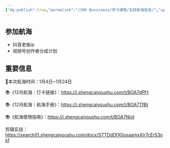 ```yaml
---
{"dg-publish":true,"permalink":"/300 Bussiness/学习课程/生财航海信息/","updated":"2024-01-12T13:05:29.295+08:00"}
---
```



## 参加航海
- 抖音老板ip 
- 视频号创作者分成计划
## 重要信息
📌本次航海时间：1月4日~1月24日

📚《12月航海｜打卡链接》：https://i.shengcaiyoushu.com/t/BOA7dPFt

📚《12月航海｜航海手册》：https://i.shengcaiyoushu.com/t/BOA7TfBt

📚《航海使用指南》：https://i.shengcaiyoushu.com/t/BOA7Nlot

剪辑实战： https://search01.shengcaiyoushu.com/docx/STTDdDfX0osaamxXIr7cErS3nkf